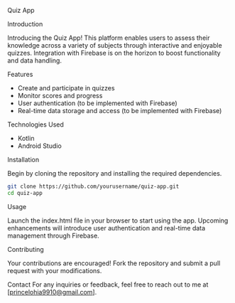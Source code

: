 Quiz App

Introduction

Introducing the Quiz App! This platform enables users to assess their knowledge across a variety of subjects through interactive and enjoyable quizzes. Integration with Firebase is on the horizon to boost functionality and data handling.

Features

- Create and participate in quizzes
- Monitor scores and progress
- User authentication (to be implemented with Firebase)
- Real-time data storage and access (to be implemented with Firebase)

Technologies Used

- Kotlin
- Android Studio

Installation

Begin by cloning the repository and installing the required dependencies.

```bash
git clone https://github.com/yourusername/quiz-app.git
cd quiz-app
```

Usage

Launch the index.html file in your browser to start using the app. Upcoming enhancements will introduce user authentication and real-time data management through Firebase.

Contributing

Your contributions are encouraged! Fork the repository and submit a pull request with your modifications.


Contact
For any inquiries or feedback, feel free to reach out to me at [princelohia9910@gmail.com].
